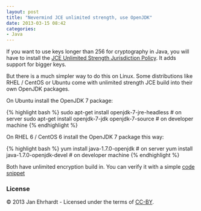 ```yaml
---
layout: post
title: "Nevermind JCE unlimited strength, use OpenJDK"
date: 2013-03-15 08:42
categories:
- Java
---
```


If you want to use keys longer than 256 for cryptography in Java,
you will have to install the
[JCE Unlimited Strength Jurisdiction Policy](http://www.oracle.com/technetwork/java/javase/downloads/jce-7-download-432124.html).
It adds support for bigger keys.

But there is a much simpler way to do this on Linux. Some distributions
like RHEL / CentOS or Ubuntu come with unlimited strength JCE build into
their own OpenJDK packages.

On Ubuntu install the OpenJDK 7 package:

{% highlight bash %}
sudo apt-get install openjdk-7-jre-headless # on server
sudo apt-get install openjdk-7-jdk openjdk-7-source # on developer machine
{% endhighlight %}

On RHEL 6 / CentOS 6 install the OpenJDK 7 package this way:

{% highlight bash %}
yum install java-1.7.0-openjdk # on server
yum install java-1.7.0-openjdk-devel # on developer machine
{% endhighlight %}

Both have unlimited encryption build in. You can verify it with a simple
[code snippet](https://gist.github.com/jehrhardt/5167854)

### License

© 2013 Jan Ehrhardt - Licensed under the terms of
[CC-BY](http://creativecommons.org/licenses/by/3.0/).
